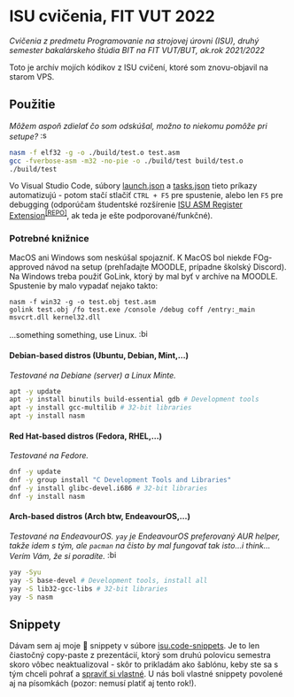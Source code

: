 # ISU cvičenia, FIT VUT 2022

*Cvičenia z predmetu Programovanie na strojovej úrovni (ISU), druhý semester bakalárskeho štúdia BIT na FIT VUT/BUT, ak.rok 2021/2022*

Toto je archív mojích kódikov z ISU cvičení, ktoré som znovu-objavil na starom VPS.

## Použitie

*Môžem aspoň zdielať čo som odskúšal, možno to niekomu pomôže pri setupe?* <img alt=":shrunk:" src="https://user-images.githubusercontent.com/84882649/211150332-b179af74-61e3-470a-b5a8-3cad87ab6e62.png" height="16px" />

```sh
nasm -f elf32 -g -o ./build/test.o test.asm
gcc -fverbose-asm -m32 -no-pie -o ./build/test build/test.o
./build/test
```

Vo Visual Studio Code, súbory [launch.json](.vscode/launch.json) a [tasks.json](.vscode/tasks.json) tieto príkazy automatizujú - potom stačí stlačiť `CTRL + F5` pre spustenie, alebo len `F5` pre debugging (odporúčam študentské rozšírenie [ISU ASM Register Extension](https://marketplace.visualstudio.com/items?itemName=ISUASMRegisters.isu-asm-extension)<sup>[[REPO]](https://github.com/Reusek/vscode-register-extension)</sup>, ak teda je ešte podporované/funkčné).

### Potrebné knižnice

MacOS ani Windows som neskúšal spojazniť. K MacOS bol niekde FOg-approved návod na setup (prehľadajte MOODLE, prípadne školský Discord). Na Windows treba použiť GoLink, ktorý by mal byť v archíve na MOODLE. Spustenie by malo vypadať nejako takto:

```shell
nasm -f win32 -g -o test.obj test.asm
golink test.obj /fo test.exe /console /debug coff /entry:_main msvcrt.dll kernel32.dll
```

…something something, use Linux. <img alt=":bigsmile:" src="https://user-images.githubusercontent.com/84882649/211153299-46968349-9e70-4125-8646-6d8772bc3097.png" height="16px" />

#### Debian-based distros (Ubuntu, Debian, Mint,…)

*Testované na Debiane (server) a Linux Minte.*

```sh
apt -y update
apt -y install binutils build-essential gdb # Development tools
apt -y install gcc-multilib # 32-bit libraries
apt -y install nasm
```

#### Red Hat-based distros (Fedora, RHEL,…)

*Testované na Fedore.*

```sh
dnf -y update
dnf -y group install "C Development Tools and Libraries"
dnf -y install glibc-devel.i686 # 32-bit libraries
dnf -y install nasm
```

#### Arch-based distros (Arch btw, EndeavourOS,…)

*Testované na EndeavourOS. `yay` je EndeavourOS preferovaný AUR helper, takže idem s tým, ale `pacman` na čisto by mal fungovať tak isto…i think… Verím Vám, že si poradíte.* <img alt=":bigsmile:" src="https://user-images.githubusercontent.com/84882649/211153299-46968349-9e70-4125-8646-6d8772bc3097.png" height="16px" />

```sh
yay -Syu
yay -S base-devel # Development tools, install all
yay -S lib32-gcc-libs # 32-bit libraries
yay -S nasm
```

## Snippety

Dávam sem aj moje 💩 snippety v súbore [isu.code-snippets](.vscode/isu.code-snippets). Je to len čiastočný copy-paste z prezentácií, ktorý som druhú polovicu semestra skoro vôbec neaktualizoval - skôr to prikladám ako šablónu, keby ste sa s tým chceli pohrať a [spraviť si vlastné](https://code.visualstudio.com/docs/editor/userdefinedsnippets#_create-your-own-snippets). U nás boli vlastné snippety povolené aj na písomkách (pozor: nemusí platiť aj tento rok!).
